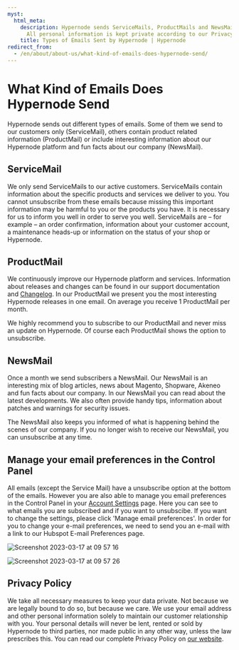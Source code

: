 ```yaml
---
myst:
  html_meta:
    description: Hypernode sends ServiceMails, ProductMails and NewsMails to customers.
      All personal information is kept private according to our Privacy Policy.
    title: Types of Emails Sent by Hypernode | Hypernode
redirect_from:
  - /en/about/about-us/what-kind-of-emails-does-hypernode-send/
---
```


<!-- source: https://support.hypernode.com/en/about/about-us/what-kind-of-emails-does-hypernode-send/ -->

# What Kind of Emails Does Hypernode Send

Hypernode sends out different types of emails. Some of them we send to our customers only (ServiceMail), others contain product related information (ProductMail) or include interesting information about our Hypernode platform and fun facts about our company (NewsMail).

## ServiceMail

We only send ServiceMails to our active customers. ServiceMails contain information about the specific products and services we deliver to you. You cannot unsubscribe from these emails because missing this important information may be harmful to you or the products you have. It is necessary for us to inform you well in order to serve you well. ServiceMails are – for example – an order confirmation, information about your customer account, a maintenance heads-up or information on the status of your shop or Hypernode.

## ProductMail

We continuously improve our Hypernode platform and services. Information about releases and changes can be found in our support documentation and [Changelog](https://changelog.hypernode.com/). In our ProductMail we present you the most interesting Hypernode releases in one email. On average you receive 1 ProductMail per month.

We highly recommend you to subscribe to our ProductMail and never miss an update on Hypernode. Of course each ProductMail shows the option to unsubscribe.

## NewsMail

Once a month we send subscribers a NewsMail. Our NewsMail is an interesting mix of blog articles, news about Magento, Shopware, Akeneo and fun facts about our company. In our NewsMail you can read about the latest developments. We also often provide handy tips, information about patches and warnings for security issues.

The NewsMail also keeps you informed of what is happening behind the scenes of our company. If you no longer wish to receive our NewsMail, you can unsubscribe at any time.

## Manage your email preferences in the Control Panel

All emails (except the Service Mail) have a unsubscribe option at the bottom of the emails. However you are also able to manage you email preferences in the Control Panel in your [Account Settings](https://my.hypernode.com/account-settings/) page. Here you can see to what emails you are subscribed and if you want to unsubscibe. If you want to change the settings, please click 'Manage email preferences'. In order for you to change your e-mail preferences, we need to send you an e-mail with a link to our Hubspot E-mail Preferences page.

![Screenshot 2023-03-17 at 09 57 16](https://user-images.githubusercontent.com/121667008/225858862-ae7cedcd-5cb3-42e7-a363-cb8f507811f4.png)

![Screenshot 2023-03-17 at 09 57 26](https://user-images.githubusercontent.com/121667008/225858885-afab9711-9fba-46aa-bf68-b6d46b5345cb.png)

## Privacy Policy

We take all necessary measures to keep your data private. Not because we are legally bound to do so, but because we care. We use your email address and other personal information solely to maintain our customer relationship with you. Your personal details will never be lent, rented or sold by Hypernode to third parties, nor made public in any other way, unless the law prescribes this. You can read our complete Privacy Policy on [our website](https://www.hypernode.com/assets/documents/Privacy-Policy-Hypernode.pdf).
